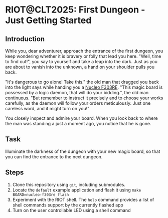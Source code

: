RIOT@CLT2025: First Dungeon - Just Getting Started
==================================================

Introduction
------------

While you, dear adventurer, approach the entrance of the first dungeon, you keep wondering whether it is bravery or folly that lead you here.
"Well, time to find out!", you say to yourself and take a leap into the dark.
Just as you are about to vanish into the unknown, a hand on your shoulder pulls you back.

"It's dangerous to go alone! Take this." the old man that dragged you back into the light says while handing you a [Nucleo F303RE][nucleo-f303re].
"This magic board is possessed by a logic daemon, that will do your bidding.", the old man continuous.
"But remember to instruct it precisely and to choose your works carefully, as the daemon will follow your orders meticulously.
Just one careless word, and it might turn on you!"

You closely inspect and admire your board.
When you look back to where the man was standing a just a moment ago, you notice that he is gone.

Task
----

Illuminate the darkness of the dungeon with your new magic board, so that you can find the entrance to the next dungeon.

Steps
-----

1. Clone this repository using `git`, including submodules.
2. Locate the `default` example application and flash it using `make BOARD=nucleo-f303re flash`
3. Experiment with the RIOT shell. The `help` command provides a list of shell commands support by the currently flashed app
4. Turn on the user controllable LED using a shell command

[nucleo-f303re]: https://doc.riot-os.org/group__boards__nucleo-f303re.html

